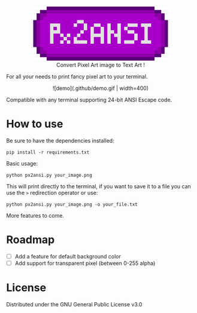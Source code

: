 
<p align="center">
<img width="360" height="144" src=".github/px2ansi.png">
<br>
Convert Pixel Art image to Text Art !
</p>

For all your needs to print fancy pixel art to your terminal.

<p align="center">
![demo](.github/demo.gif | width=400)
</p>

Compatible with any terminal supporting 24-bit ANSI Escape code.

# How to use

Be sure to have the dependencies installed:
```
pip install -r requirements.txt
```

Basic usage:
```
python px2ansi.py your_image.png
```
This will print directly to the terminal, if you want to save it to a file you can use the `>`
redirection operator or use:
```
python px2ansi.py your_image.png -o your_file.txt
```

More features to come.

# Roadmap

- [ ] Add a feature for default background color
- [ ] Add support for transparent pixel (between 0-255 alpha)

# License

Distributed under the GNU General Public License v3.0